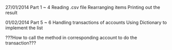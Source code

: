 27/01/2014 
Part 1 ~ 4 
Reading .csv file
Rearranging items
Printing out the result


01/02/2014
Part 5 ~ 6
Handling transactions of accounts
Using Dictionary to implement the list


???How to call the method in corresponding account to do the transaction???
